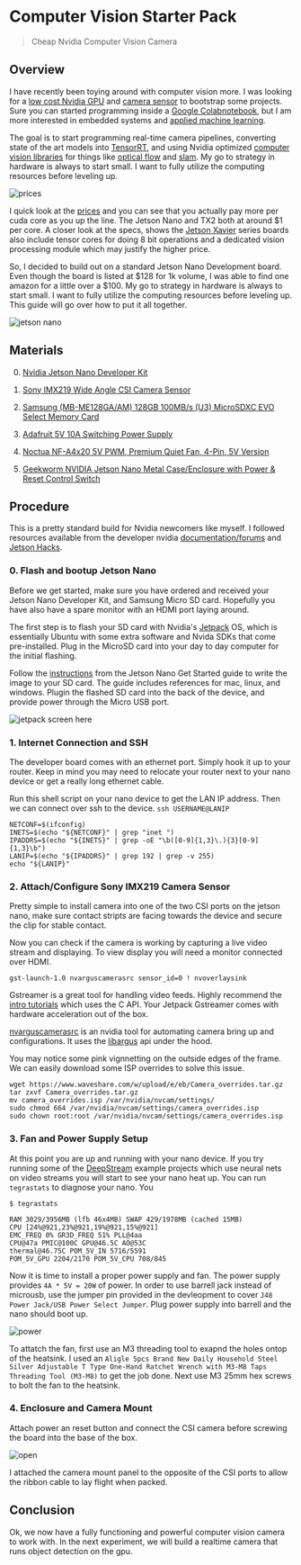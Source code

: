 # Computer Vision Starter Pack

> Cheap Nvidia Computer Vision Camera

## Overview

I have recently been toying around with computer vision more. I was looking for a [low cost Nvidia GPU](https://developer.nvidia.com/embedded/jetson-nano-developer-kit) and [camera sensor](https://www.electronicsdatasheets.com/download/5721ed8ce34e24fd697a913a.pdf?format=pdf) to bootstrap some projects. Sure you can started programming inside a [Google Colabnotebook](https://colab.research.google.com/), but I am more interested in embedded systems and [applied machine learning](https://github.com/onnx/models). 

The goal is to start programming real-time camera pipelines, converting state of the art models into [TensorRT](https://docs.nvidia.com/deeplearning/tensorrt/api/python_api/index.html), and using Nvidia optimized [computer vision libraries](https://developer.nvidia.com/embedded/visionworks-1-5-3) for things like [optical flow](https://developer.nvidia.com/opticalflow-sdk) and [slam](https://arxiv.org/pdf/1911.11763.pdf). My go to strategy in hardware is always to start small. I want to fully utilize the computing resources before leveling up.

![prices](prices.png)

I quick look at the [prices](https://www.nvidia.com/en-us/autonomous-machines/embedded-systems/) and you can see that you actually pay more per cuda core as you up the line. The Jetson Nano and TX2 both at around $1 per core. A closer look at the specs,  shows the [Jetson Xavier](https://developer.nvidia.com/embedded/jetson-agx-xavier-developer-kit) series boards also include tensor cores for doing 8 bit operations and a dedicated vision processing module which may justify the higher price. 

So, I decided to build out on a standard Jetson Nano Development board. Even though the board is listed at $128 for 1k volume, I was able to find one amazon for a little over a $100. My go to strategy in hardware is always to start small. I want to fully utilize the computing resources before leveling up. This guide will go over how to put it all together.

![jetson nano](jetson_nano.jpg)

## Materials

0. [Nvidia Jetson Nano Developer Kit](https://developer.nvidia.com/embedded/jetson-nano-developer-kit)

1. [Sony IMX219 Wide Angle CSI Camera Sensor](https://www.sainsmart.com/products/sainsmart-imx219-camera-module-for-nvidia-jetson-nano-board-8mp-sensor-160-degree-fov)

2. [Samsung (MB-ME128GA/AM) 128GB 100MB/s (U3) MicroSDXC EVO Select Memory Card](https://www.samsung.com/us/support/computing/memory-storage/memory-cards)

3. [Adafruit 5V 10A Switching Power Supply](https://www.adafruit.com/product/1466)

4. [Noctua NF-A4x20 5V PWM, Premium Quiet Fan, 4-Pin, 5V Version](https://noctua.at/en/nf-a4x20-5v-pwm)

5. [Geekworm NVIDIA Jetson Nano Metal Case/Enclosure with Power & Reset Control Switch](https://geekworm.com/products/geekworm-nvidia-jetson-nano-metal-case-with-power-reset-control-switch)

## Procedure

This is a pretty standard build for Nvidia newcomers like myself. I followed resources available from the developer nvidia [documentation/forums](https://forums.developer.nvidia.com/) and [Jetson Hacks](https://www.youtube.com/channel/UCQs0lwV6E4p7LQaGJ6fgy5Q).

### 0. Flash and bootup Jetson Nano

Before we get started, make sure you have ordered and received your Jetson Nano Developer Kit, and Samsung Micro SD card. Hopefully you have also have a spare monitor with an HDMI port laying around. 

The first step is to flash your SD card with Nvidia's [Jetpack](https://developer.nvidia.com/embedded/jetpack) OS, which is essentially Ubuntu with some extra software and Nvida SDKs that come pre-installed. Plug in the MicroSD card into your day to day computer for the initial flashing.

Follow the [instructions](https://developer.nvidia.com/embedded/learn/get-started-jetson-nano-devkit#write) from the Jetson Nano Get Started guide to write the image to your SD card. The guide includes references for mac, linux, and windows. Plugin the flashed SD card into the back of the device, and provide power through the Micro USB port. 

![jetpack screen here](jetpack_logo.jpg)


### 1. Internet Connection and SSH

The developer board comes with an ethernet port. Simply hook it up to your router. Keep in mind you may need to relocate your router next to your nano device or get a really long ethernet cable.

Run this shell script on your nano device to get the LAN IP address. Then we can connect over ssh to the device. `ssh USERNAME@LANIP`

```
NETCONF=$(ifconfig)
INETS=$(echo "${NETCONF}" | grep "inet ")
IPADDRS=$(echo "${INETS}" | grep -oE "\b([0-9]{1,3}\.){3}[0-9]{1,3}\b")
LANIP=$(echo "${IPADDRS}" | grep 192 | grep -v 255)
echo "${LANIP}"
```

### 2. Attach/Configure Sony IMX219 Camera Sensor

Pretty simple to install camera into one of the two CSI ports on the jetson nano, make sure contact stripts are facing towards the device and secure the clip for stable contact.

Now you can check if the camera is working by capturing a live video stream and displaying. To view display you will need a monitor connected over HDMI.

```
gst-launch-1.0 nvarguscamerasrc sensor_id=0 ! nvoverlaysink
```

Gstreamer is a great tool for handling video feeds. Highly recommend the [intro tutorials](https://gstreamer.freedesktop.org/documentation/tutorials/basic/index.html?gi-language=c) which uses the C API. Your Jetpack Gstreamer comes with hardware acceleration out of the box.

[nvarguscamerasrc](Hiaxu2bM2gk_VWiYivfDAs6PoSAV9LNuVKM_T1cAbmyGW6mYM8E_0c) is an nvidia tool for automating camera bring up and configurations. It uses the [libargus](https://docs.nvidia.com/jetson/l4t-multimedia/group__LibargusAPI.html) api under the hood.

You may notice some pink vignnetting on the outside edges of the frame. We can easily download some ISP overrides to solve this issue.

```
wget https://www.waveshare.com/w/upload/e/eb/Camera_overrides.tar.gz
tar zxvf Camera_overrides.tar.gz 
mv camera_overrides.isp /var/nvidia/nvcam/settings/
sudo chmod 664 /var/nvidia/nvcam/settings/camera_overrides.isp
sudo chown root:root /var/nvidia/nvcam/settings/camera_overrides.isp
```

### 3. Fan and Power Supply Setup

At this point you are up and running with your nano device. If you try running some of the [DeepStream](https://docs.nvidia.com/metropolis/deepstream/4.0/dev-guide/index.html) example projects which use neural nets on video streams you will start to see your nano heat up. You can run `tegrastats` to diagnose your nano. You

```
$ tegrastats

RAM 3029/3956MB (lfb 46x4MB) SWAP 429/1978MB (cached 15MB) 
CPU [24%@921,23%@921,19%@921,15%@921] 
EMC_FREQ 0% GR3D_FREQ 51% PLL@4aa 
CPU@47a PMIC@100C GPU@46.5C AO@53C 
thermal@46.75C POM_5V_IN 5716/5591 
POM_5V_GPU 2204/2170 POM_5V_CPU 708/845
```

Now it is time to install a proper power supply and fan. The power supply provides `4A * 5V = 20W` of power. In order to use barrell jack instead of microusb, use the jumper pin provided in the devleopment to cover `J48 Power Jack/USB Power Select Jumper`. Plug power supply into barrell and the nano should boot up.

![power](power.png)

To attatch the fan, first use an M3 threading tool to exapnd the holes ontop of the heatsink. I used an `Aligle 5pcs Brand New Daily Household Steel Silver Adjustable T Type One-Hand Ratchet Wrench with M3-M8 Taps Threading Tool (M3-M8)` to get the job done. Next use M3 25mm hex screws to bolt the fan to the heatsink.

### 4. Enclosure and Camera Mount

Attach power an reset button and connect the CSI camera before screwing the board into the base of the box. 

![open](open.jpg)

I attached the camera mount panel to the opposite of the CSI ports to allow the ribbon cable to lay flight when packed.

## Conclusion

Ok, we now have a fully functioning and powerful computer vision camera to work with. In the next experiment, we will build a realtime camera that runs object detection on the gpu.

